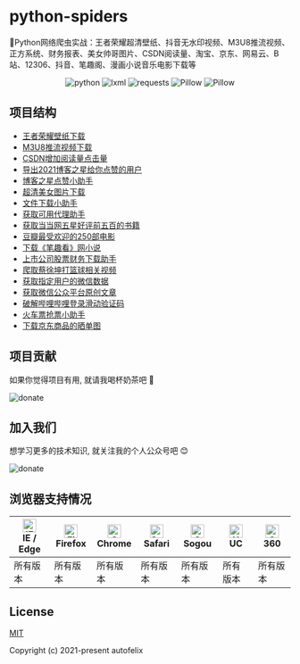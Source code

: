 # python-spiders
🌈Python网络爬虫实战：王者荣耀超清壁纸、抖音无水印视频、M3U8推流视频、正方系统、财务报表、美女帅哥图片、CSDN阅读量、淘宝、京东、网易云、B站、12306、抖音、笔趣阁、漫画小说音乐电影下载等

<p align="center">
  <img src="https://img.shields.io/badge/python->=3.0-ff69b4.svg" alt="python">
  <img src="https://img.shields.io/badge/lxml->=4.6.3-6bb59a.svg" alt="lxml">
  <img src="https://img.shields.io/badge/requests->=2.20.0-brightgreen.svg" alt="requests">
  <img src="https://img.shields.io/badge/Pillow->=6.2.2-blue.svg" alt="Pillow">
  <img src="https://img.shields.io/badge/beautifulsoup4->=4.6.02-e65a65.svg" alt="Pillow">
</p>

## 项目结构
- [王者荣耀壁纸下载](https://github.com/autofelix/python-spiders/blob/main/wangzhe_wallpaper/main.py)
- [M3U8推流视频下载](https://github.com/autofelix/python-spiders/blob/main/m3u8/main.py)
- [CSDN增加阅读量点击量](https://github.com/autofelix/python-spiders/blob/main/csdn/blog-click-read-num.py)
- [导出2021博客之星给你点赞的用户](https://github.com/autofelix/python-spiders/blob/main/csdn/blog-star-user.py)
- [博客之星点赞小助手](https://github.com/autofelix/python-spiders/blob/main/csdn/blog-star-like.py)
- [超清美女图片下载](https://github.com/autofelix/python-spiders/blob/main/xiuren/main.py)
- [文件下载小助手](https://github.com/autofelix/python-spiders/blob/main/downloader.py)
- [获取可用代理助手](https://github.com/autofelix/python-spiders/blob/main/proxy.py)
- [获取当当网五星好评前五百的书籍](https://github.com/autofelix/python-spiders/blob/main/dangdang_top_500.py)
- [豆瓣最受欢迎的250部电影](https://github.com/autofelix/python-spiders/blob/main/douban_top_250_movies.py)
- [下载《笔趣看》网小说](https://github.com/autofelix/python-spiders/blob/main/biqukan.py)
- [上市公司股票财务下载助手](https://github.com/autofelix/python-spiders/blob/main/financial.py)
- [爬取蔡徐坤打篮球相关视频](https://github.com/autofelix/python-spiders/blob/main/ikun_basketball.py)
- [获取指定用户的微信数据](https://github.com/autofelix/python-spiders/blob/main/wechat.py)
- [获取微信公众平台原创文章](https://github.com/autofelix/python-spiders/blob/main/wechat_public_account.py)
- [破解哔哩哔哩登录滑动验证码](https://github.com/autofelix/python-spiders/blob/main/bilibili_captcha_crack.py)
- [火车票抢票小助手](https://github.com/autofelix/python-spiders/blob/main/12306_ticket.py)
- [下载京东商品的晒单图](https://github.com/autofelix/python-spiders/blob/main/jingdong/main.py)

## 项目贡献

如果你觉得项目有用, 就请我喝杯奶茶吧 :tropical_drink:

![donate](https://autofelix.github.io/autofelix/assets/imgs/sponsor.png)

## 加入我们

想学习更多的技术知识, 就关注我的个人公众号吧 :blush:

![donate](https://autofelix.github.io/autofelix/assets/imgs/userinfo.png)

## 浏览器支持情况

| [<img src="https://autofelix.github.io/autofelix/assets/icons/ie.svg" alt="IE / Edge" width="24px" height="24px" />](https://godban.github.io/browsers-support-badges/)</br>IE / Edge | [<img src="https://autofelix.github.io/autofelix/assets/icons/firefox.svg" alt="Firefox" width="24px" height="24px" />](https://godban.github.io/browsers-support-badges/)</br>Firefox | [<img src="https://autofelix.github.io/autofelix/assets/icons/chrome.svg" alt="Chrome" width="24px" height="24px" />](https://godban.github.io/browsers-support-badges/)</br>Chrome | [<img src="https://autofelix.github.io/autofelix/assets/icons/safari.svg" alt="Safari" width="24px" height="24px" />](https://godban.github.io/browsers-support-badges/)</br>Safari | [<img src="https://autofelix.github.io/autofelix/assets/icons/sogou.svg" alt="Sogou" width="24px" height="24px" />](https://godban.github.io/browsers-support-badges/)</br>Sogou | [<img src="https://autofelix.github.io/autofelix/assets/icons/uc.svg" alt="UC" width="24px" height="24px" />](https://godban.github.io/browsers-support-badges/)</br>UC | [<img src="https://autofelix.github.io/autofelix/assets/icons/360.svg" alt="360" width="24px" height="24px" />](https://godban.github.io/browsers-support-badges/)</br>360 |
| --------- | --------- | --------- | --------- | --------- | --------- | --------- |
| 所有版本 | 所有版本 | 所有版本 | 所有版本 | 所有版本 | 所有版本 | 所有版本 |

## License

[MIT](https://github.com/autofelix/python-spiders/blob/main/LICENSE)

Copyright (c) 2021-present autofelix

